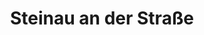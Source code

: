 ---
title: Steinau an der Straße
url: /steinau-an-der-strasse/
latitude: 50.313
longitude: 9.461
---